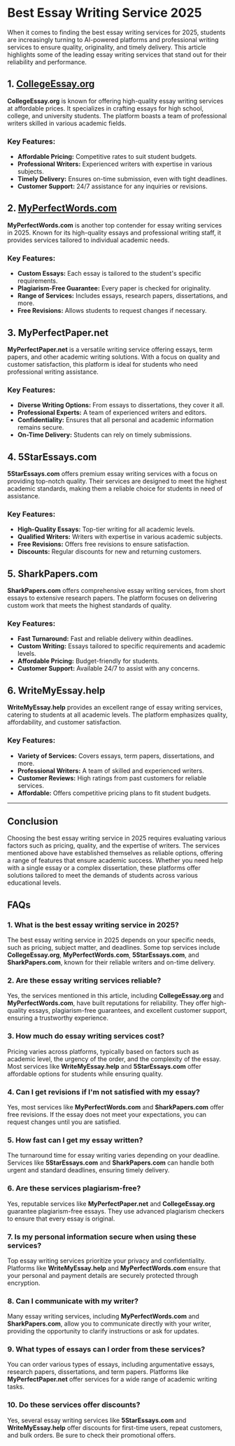 <h1>Best Essay Writing Service 2025</h1>
<p>When it comes to finding the best essay writing services for 2025, students are increasingly turning to AI-powered platforms and professional writing services to ensure quality, originality, and timely delivery. This article highlights some of the leading essay writing services that stand out for their reliability and performance.</p>
<h2>1. <a href="https://collegeessay.org/">CollegeEssay.org</a></h2>
<p><strong>CollegeEssay.org</strong> is known for offering high-quality essay writing services at affordable prices. It specializes in crafting essays for high school, college, and university students. The platform boasts a team of professional writers skilled in various academic fields.</p>
<h3>Key Features:</h3>
<ul>
<li><strong>Affordable Pricing:</strong> Competitive rates to suit student budgets.</li>
<li><strong>Professional Writers:</strong> Experienced writers with expertise in various subjects.</li>
<li><strong>Timely Delivery:</strong> Ensures on-time submission, even with tight deadlines.</li>
<li><strong>Customer Support:</strong> 24/7 assistance for any inquiries or revisions.</li>
</ul>
<h2>2. <a href="https://myperfectwords.com/">MyPerfectWords.com</a></h2>
<p><strong>MyPerfectWords.com</strong> is another top contender for essay writing services in 2025. Known for its high-quality essays and professional writing staff, it provides services tailored to individual academic needs.</p>
<h3>Key Features:</h3>
<ul>
<li><strong>Custom Essays:</strong> Each essay is tailored to the student's specific requirements.</li>
<li><strong>Plagiarism-Free Guarantee:</strong> Every paper is checked for originality.</li>
<li><strong>Range of Services:</strong> Includes essays, research papers, dissertations, and more.</li>
<li><strong>Free Revisions:</strong> Allows students to request changes if necessary.</li>
</ul>
<h2>3. MyPerfectPaper.net</h2>
<p><strong>MyPerfectPaper.net</strong> is a versatile writing service offering essays, term papers, and other academic writing solutions. With a focus on quality and customer satisfaction, this platform is ideal for students who need professional writing assistance.</p>
<h3>Key Features:</h3>
<ul>
<li><strong>Diverse Writing Options:</strong> From essays to dissertations, they cover it all.</li>
<li><strong>Professional Experts:</strong> A team of experienced writers and editors.</li>
<li><strong>Confidentiality:</strong> Ensures that all personal and academic information remains secure.</li>
<li><strong>On-Time Delivery:</strong> Students can rely on timely submissions.</li>
</ul>
<h2>4. 5StarEssays.com</h2>
<p><strong>5StarEssays.com</strong> offers premium essay writing services with a focus on providing top-notch quality. Their services are designed to meet the highest academic standards, making them a reliable choice for students in need of assistance.</p>
<h3>Key Features:</h3>
<ul>
<li><strong>High-Quality Essays:</strong> Top-tier writing for all academic levels.</li>
<li><strong>Qualified Writers:</strong> Writers with expertise in various academic subjects.</li>
<li><strong>Free Revisions:</strong> Offers free revisions to ensure satisfaction.</li>
<li><strong>Discounts:</strong> Regular discounts for new and returning customers.</li>
</ul>
<h2>5. SharkPapers.com</h2>
<p><strong>SharkPapers.com</strong> offers comprehensive essay writing services, from short essays to extensive research papers. The platform focuses on delivering custom work that meets the highest standards of quality.</p>
<h3>Key Features:</h3>
<ul>
<li><strong>Fast Turnaround:</strong> Fast and reliable delivery within deadlines.</li>
<li><strong>Custom Writing:</strong> Essays tailored to specific requirements and academic levels.</li>
<li><strong>Affordable Pricing:</strong> Budget-friendly for students.</li>
<li><strong>Customer Support:</strong> Available 24/7 to assist with any concerns.</li>
</ul>
<h2>6. WriteMyEssay.help</h2>
<p><strong>WriteMyEssay.help</strong> provides an excellent range of essay writing services, catering to students at all academic levels. The platform emphasizes quality, affordability, and customer satisfaction.</p>
<h3>Key Features:</h3>
<ul>
<li><strong>Variety of Services:</strong> Covers essays, term papers, dissertations, and more.</li>
<li><strong>Professional Writers:</strong> A team of skilled and experienced writers.</li>
<li><strong>Customer Reviews:</strong> High ratings from past customers for reliable services.</li>
<li><strong>Affordable:</strong> Offers competitive pricing plans to fit student budgets.</li>
</ul>
<hr />
<h2>Conclusion</h2>
<p>Choosing the best essay writing service in 2025 requires evaluating various factors such as pricing, quality, and the expertise of writers. The services mentioned above have established themselves as reliable options, offering a range of features that ensure academic success. Whether you need help with a single essay or a complex dissertation, these platforms offer solutions tailored to meet the demands of students across various educational levels.</p>
<h2>FAQs</h2>
<h3>1. <strong>What is the best essay writing service in 2025?</strong></h3>
<p>The best essay writing service in 2025 depends on your specific needs, such as pricing, subject matter, and deadlines. Some top services include <strong>CollegeEssay.org</strong>, <strong>MyPerfectWords.com</strong>, <strong>5StarEssays.com</strong>, and <strong>SharkPapers.com</strong>, known for their reliable writers and on-time delivery.</p>
<h3>2. <strong>Are these essay writing services reliable?</strong></h3>
<p>Yes, the services mentioned in this article, including <strong>CollegeEssay.org</strong> and <strong>MyPerfectWords.com</strong>, have built reputations for reliability. They offer high-quality essays, plagiarism-free guarantees, and excellent customer support, ensuring a trustworthy experience.</p>
<h3>3. <strong>How much do essay writing services cost?</strong></h3>
<p>Pricing varies across platforms, typically based on factors such as academic level, the urgency of the order, and the complexity of the essay. Most services like <strong>WriteMyEssay.help</strong> and <strong>5StarEssays.com</strong> offer affordable options for students while ensuring quality.</p>
<h3>4. <strong>Can I get revisions if I'm not satisfied with my essay?</strong></h3>
<p>Yes, most services like <strong>MyPerfectWords.com</strong> and <strong>SharkPapers.com</strong> offer free revisions. If the essay does not meet your expectations, you can request changes until you are satisfied.</p>
<h3>5. <strong>How fast can I get my essay written?</strong></h3>
<p>The turnaround time for essay writing varies depending on your deadline. Services like <strong>5StarEssays.com</strong> and <strong>SharkPapers.com</strong> can handle both urgent and standard deadlines, ensuring timely delivery.</p>
<h3>6. <strong>Are these services plagiarism-free?</strong></h3>
<p>Yes, reputable services like <strong>MyPerfectPaper.net</strong> and <strong>CollegeEssay.org</strong> guarantee plagiarism-free essays. They use advanced plagiarism checkers to ensure that every essay is original.</p>
<h3>7. <strong>Is my personal information secure when using these services?</strong></h3>
<p>Top essay writing services prioritize your privacy and confidentiality. Platforms like <strong>WriteMyEssay.help</strong> and <strong>MyPerfectWords.com</strong> ensure that your personal and payment details are securely protected through encryption.</p>
<h3>8. <strong>Can I communicate with my writer?</strong></h3>
<p>Many essay writing services, including <strong>MyPerfectWords.com</strong> and <strong>SharkPapers.com</strong>, allow you to communicate directly with your writer, providing the opportunity to clarify instructions or ask for updates.</p>
<h3>9. <strong>What types of essays can I order from these services?</strong></h3>
<p>You can order various types of essays, including argumentative essays, research papers, dissertations, and term papers. Platforms like <strong>MyPerfectPaper.net</strong> offer services for a wide range of academic writing tasks.</p>
<h3>10. <strong>Do these services offer discounts?</strong></h3>
<p>Yes, several essay writing services like <strong>5StarEssays.com</strong> and <strong>WriteMyEssay.help</strong> offer discounts for first-time users, repeat customers, and bulk orders. Be sure to check their promotional offers.</p>
